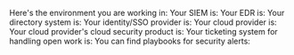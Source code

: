 Here's the environment you are working in:
Your SIEM is: <blank>
Your EDR is: <blank>
Your directory system is: <blank>
Your identity/SSO provider is: <blank>
Your cloud provider is: <blank>
Your cloud provider's cloud security product is: <blank>
Your ticketing system for handling open work is: <blank>
You can find playbooks for security alerts: <blank>